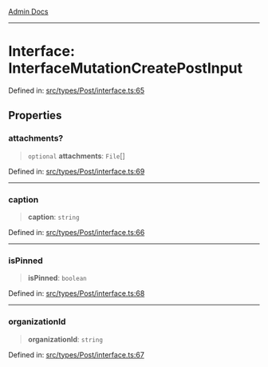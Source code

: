 [Admin Docs](/)

***

# Interface: InterfaceMutationCreatePostInput

Defined in: [src/types/Post/interface.ts:65](https://github.com/PalisadoesFoundation/talawa-admin/blob/main/src/types/Post/interface.ts#L65)

## Properties

### attachments?

> `optional` **attachments**: `File`[]

Defined in: [src/types/Post/interface.ts:69](https://github.com/PalisadoesFoundation/talawa-admin/blob/main/src/types/Post/interface.ts#L69)

***

### caption

> **caption**: `string`

Defined in: [src/types/Post/interface.ts:66](https://github.com/PalisadoesFoundation/talawa-admin/blob/main/src/types/Post/interface.ts#L66)

***

### isPinned

> **isPinned**: `boolean`

Defined in: [src/types/Post/interface.ts:68](https://github.com/PalisadoesFoundation/talawa-admin/blob/main/src/types/Post/interface.ts#L68)

***

### organizationId

> **organizationId**: `string`

Defined in: [src/types/Post/interface.ts:67](https://github.com/PalisadoesFoundation/talawa-admin/blob/main/src/types/Post/interface.ts#L67)
